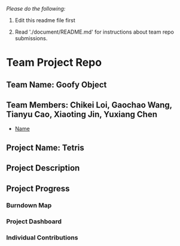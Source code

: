 
*Please do the following:*

1. Edit this readme file first

2. Read './document/README.md' for instructions about team repo submissions.


# Team Project Repo 

## Team Name: Goofy Object

## Team Members: Chikei Loi,  Gaochao Wang, Tianyu Cao, Xiaoting Jin, Yuxiang Chen

* [Name](url_to_your_github_repo)

## Project Name: Tetris

## Project Description

## Project Progress

### Burndown Map

### Project Dashboard

### Individual Contributions
